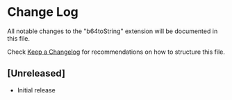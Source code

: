 # Change Log
All notable changes to the "b64toString" extension will be documented in this file.

Check [Keep a Changelog](http://keepachangelog.com/) for recommendations on how to structure this file.

## [Unreleased]
- Initial release